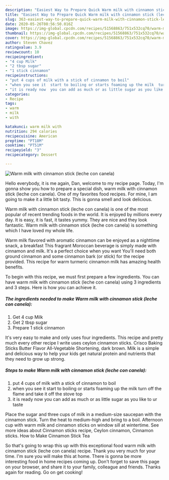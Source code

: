```yaml
---
description: "Easiest Way to Prepare Quick Warm milk with cinnamon stick (leche con canela)"
title: "Easiest Way to Prepare Quick Warm milk with cinnamon stick (leche con canela)"
slug: 363-easiest-way-to-prepare-quick-warm-milk-with-cinnamon-stick-leche-con-canela
date: 2020-05-26T08:56:50.016Z
image: https://img-global.cpcdn.com/recipes/51568863/751x532cq70/warm-milk-with-cinnamon-stick-leche-con-canela-recipe-main-photo.jpg
thumbnail: https://img-global.cpcdn.com/recipes/51568863/751x532cq70/warm-milk-with-cinnamon-stick-leche-con-canela-recipe-main-photo.jpg
cover: https://img-global.cpcdn.com/recipes/51568863/751x532cq70/warm-milk-with-cinnamon-stick-leche-con-canela-recipe-main-photo.jpg
author: Steven Chavez
ratingvalue: 3.9
reviewcount: 10
recipeingredient:
- "4 cup Milk"
- "2 tbsp sugar"
- "1 stick cinnamon"
recipeinstructions:
- "put 4 cups of milk with a stick of cinnamon to boil"
- "when you see it  start to boiling or starts foaming up the milk  turn off the flame and take it off the stove top"
- "it is ready now  you can add as much or as little sugar as you like to ur taste"
categories:
- Recipe
tags:
- warm
- milk
- with

katakunci: warm milk with 
nutrition: 294 calories
recipecuisine: American
preptime: "PT18M"
cooktime: "PT51M"
recipeyield: "3"
recipecategory: Dessert

---
```



![Warm milk with cinnamon stick (leche con canela)](https://img-global.cpcdn.com/recipes/51568863/751x532cq70/warm-milk-with-cinnamon-stick-leche-con-canela-recipe-main-photo.jpg)

Hello everybody, it is me again, Dan, welcome to my recipe page. Today, I'm gonna show you how to prepare a special dish, warm milk with cinnamon stick (leche con canela). One of my favorites food recipes. For mine, I am going to make it a little bit tasty. This is gonna smell and look delicious.

Warm milk with cinnamon stick (leche con canela) is one of the most popular of recent trending foods in the world. It is enjoyed by millions every day. It is easy, it is fast, it tastes yummy. They are nice and they look fantastic. Warm milk with cinnamon stick (leche con canela) is something which I have loved my whole life.

Warm milk flavored with aromatic cinnamon can be enjoyed as a nighttime snack, a breakfast This fragrant Moroccan beverage is simply made with cinnamon and milk. It&#39;s a perfect choice when you want You&#39;ll need both ground cinnamon and some cinnamon bark (or stick) for the recipe provided. This recipe for warm turmeric cinnamon milk has amazing health benefits.


To begin with this recipe, we must first prepare a few ingredients. You can have warm milk with cinnamon stick (leche con canela) using 3 ingredients and 3 steps. Here is how you can achieve it.

<!--inarticleads1-->

##### The ingredients needed to make Warm milk with cinnamon stick (leche con canela):

1. Get 4 cup Milk
1. Get 2 tbsp sugar
1. Prepare 1 stick cinnamon


It&#39;s very easy to make and only uses four ingredients. This recipe and pretty much every other recipe I write uses ceylon cinnamon sticks. Crisco Baking Sticks Butter Flavor All-Vegetable Shortening, dark brown. Milk is a simple and delicious way to help your kids get natural protein and nutrients that they need to grow up strong. 

<!--inarticleads2-->

##### Steps to make Warm milk with cinnamon stick (leche con canela):

1. put 4 cups of milk with a stick of cinnamon to boil
1. when you see it  start to boiling or starts foaming up the milk  turn off the flame and take it off the stove top
1. it is ready now  you can add as much or as little sugar as you like to ur taste


Place the sugar and three cups of milk in a medium-size saucepan with the cinnamon stick. Turn the heat to medium-high and bring to a boil. Afternoon cup with warm milk and cinnamon sticks on window sill at wintertime. See more ideas about Cinnamon sticks recipe, Ceylon cinnamon, Cinnamon sticks. How to Make Cinnamon Stick Tea 

So that's going to wrap this up with this exceptional food warm milk with cinnamon stick (leche con canela) recipe. Thank you very much for your time. I'm sure you will make this at home. There is gonna be more interesting food in home recipes coming up. Don't forget to save this page on your browser, and share it to your family, colleague and friends. Thanks again for reading. Go on get cooking!
